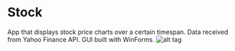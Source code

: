 # Stock
App that displays stock price charts over a certain timespan. Data received from Yahoo Finance API. GUI built with WinForms.
![alt tag](http://i.imgur.com/VVFDn3s.png)
